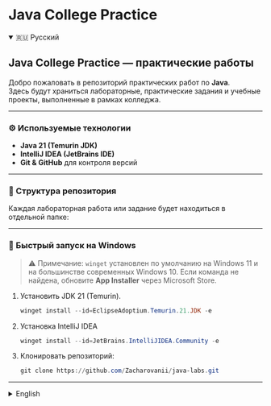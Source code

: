 
# Java College Practice

<details open>
<summary>🇷🇺 Русский</summary>

## Java College Practice — практические работы

Добро пожаловать в репозиторий практических работ по **Java**. <br>
Здесь будут храниться лабораторные, практические задания и учебные проекты, выполненные в рамках колледжа.


---

### ⚙️ Используемые технологии
- **Java 21 (Temurin JDK)**
- **IntelliJ IDEA (JetBrains IDE)**
- **Git & GitHub** для контроля версий

---

### 📂 Структура репозитория
Каждая лабораторная работа или задание будет находиться в отдельной папке:




---

### 🚀 Быстрый запуск на Windows
> ⚠️ Примечание: `winget` установлен по умолчанию на Windows 11 и на большинстве современных Windows 10. Если команда не найдена, обновите **App Installer** через Microsoft Store.
1. Установить JDK 21 (Temurin).
    ```powershell
    winget install --id=EclipseAdoptium.Temurin.21.JDK -e
    ```
2. Установка IntelliJ IDEA
    ```powershell
    winget install --id=JetBrains.IntelliJIDEA.Community -e
    ```
3. Клонировать репозиторий:
   ```powershell
   git clone https://github.com/Zacharovanii/java-labs.git
    ```
</details>

---

<details>
<summary>English</summary>

## Java College Practice — practical works

Welcome to the repository of **Java** practical works. <br>
This repository will contain lab assignments, practice tasks, and educational projects created during college studies.

---

### ⚙️ Technologies used
- **Java 21 (Temurin JDK)**
- **IntelliJ IDEA (JetBrains IDE)**
- **Git & GitHub** for version control

---

### 📂 Repository structure
Each lab or assignment will be stored in a separate folder:

---

### 🚀 Quick start on Windows
>⚠️ Note: `winget` is preinstalled on Windows 11 and most modern Windows 10 systems.   
If the command is not found, update **App Installer** via Microsoft Store.
1. Install JDK 21 (Temurin):
    ```powershell
    winget install --id=EclipseAdoptium.Temurin.21.JDK -e
    ```
2. Install IntelliJ IDEA:
    ```powershell
    winget install --id=JetBrains.IntelliJIDEA.Community -e
    ```
3. Clone the repository:
    ```powershell
    git clone https://github.com/Zacharovanii/java-labs.git
    ```
</details>


